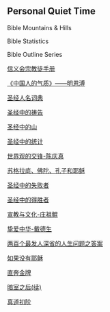 ## Personal Quiet Time

Bible Mountains & Hills

Bible Statistics

Bible Outline Series

[信义会宗教徒手册](信义会宗教徒手册.md)

[《中国人的气质》——明恩溥](中国人的气质-阅读.md)

[圣经人名词典](圣经中的人名.md)

[圣经中的祷告](圣经中的祷告.md)

[圣经中的山](圣经中的山.md)

[圣经中的统计](圣经统计知识.md)

[世界观的交锋-陈庆真](世界观的交锋-陈庆真.md)

[苏格拉底、佛陀、孔子和耶稣](苏格拉底佛陀孔子和耶稣.md)

[圣经中的失败者](圣经中的失败者.md)

[圣经中的得胜者](圣经中的得胜者.md)

[宣教与文化-庄祖鲲](宣教与文化-庄祖鲲.md)

[挚爱中华-戴德生](挚爱中华-戴德生传记.md)

[两百个最发人深省的人生问题之答案](两百个人生问题.md)

[如果没有耶稣](如果没有耶稣.md)

[直奔金牌](直奔金牌.md)

[暗室之后(续)](暗室之后(续).md)

[真道初阶](真道初阶.md)
